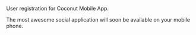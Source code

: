 User registration for Coconut Mobile App.

The most awesome social application will soon be available on your mobile phone.
